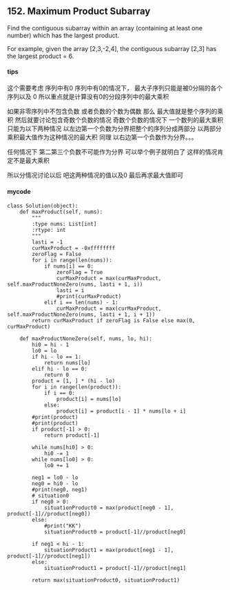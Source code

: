 ## 152. Maximum Product Subarray

Find the contiguous subarray within an array (containing at least one number) which has the largest product.

For example, given the array [2,3,-2,4],
the contiguous subarray [2,3] has the largest product = 6.

#### tips
这个需要考虑 序列中有0 序列中有0的情况下， 最大子序列只能是被0分隔的各个序列以及 0 所以重点就是计算没有0的分段序列中的最大乘积

如果非零序列中不包含负数 或者负数的个数为偶数 那么 最大值就是整个序列的乘积 然后就要讨论包含奇数个负数的情况 
奇数个负数的情况下 一个数列的最大乘积只能为以下两种情况
以左边第一个负数为分界把整个的序列分成两部分 以两部分乘积最大值作为这种情况的最大积 同理 以右边第一个负数作为分界。。。

任何情况下 第二第三个负数不可能作为分界 可以举个例子就明白了 这样的情况肯定不是最大乘积

所以分情况讨论以后 吧这两种情况的值以及0 最后再求最大值即可

#### mycode

```
class Solution(object):
    def maxProduct(self, nums):
        """
        :type nums: List[int]
        :rtype: int
        """
        lasti = -1
        curMaxProduct = -0xffffffff
        zeroFlag = False
        for i in range(len(nums)):
            if nums[i] == 0:
                zeroFlag = True
                curMaxProduct = max(curMaxProduct, self.maxProductNoneZero(nums, lasti + 1, i))
                lasti = i
                #print(curMaxProduct)
            elif i == len(nums) - 1:
                curMaxProduct = max(curMaxProduct, self.maxProductNoneZero(nums, lasti + 1, i + 1))
        return curMaxProduct if zeroFlag is False else max(0, curMaxProduct)

    def maxProductNoneZero(self, nums, lo, hi):
        hi0 = hi - 1
        lo0 = lo
        if hi - lo == 1:
            return nums[lo]
        elif hi - lo == 0:
            return 0
        product = [1, ] * (hi - lo)
        for i in range(len(product)):
            if i == 0:
                product[i] = nums[lo]
            else:
                product[i] = product[i - 1] * nums[lo + i]
        #print(product)
        #print(product)
        if product[-1] > 0:
            return product[-1]

        while nums[hi0] > 0:
            hi0 -= 1
        while nums[lo0] > 0:
            lo0 += 1

        neg1 = lo0 - lo
        neg0 = hi0 - lo
        #print(neg0, neg1)
        # situation0
        if neg0 > 0:
            situationProduct0 = max(product[neg0 - 1], product[-1]//product[neg0])
        else:
            #print("KK")
            situationProduct0 = product[-1]//product[neg0]

        if neg1 < hi - 1:
            situationProduct1 = max(product[neg1 - 1], product[-1]//product[neg1])
        else:
            situationProduct1 = product[-1]//product[neg1]

        return max(situationProduct0, situationProduct1)
```

